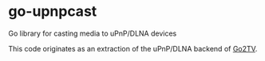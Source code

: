 # go-upnpcast

Go library for casting media to uPnP/DLNA devices

This code originates as an extraction of the uPnP/DLNA backend of [Go2TV](https://github.com/alexballas/go2tv).
